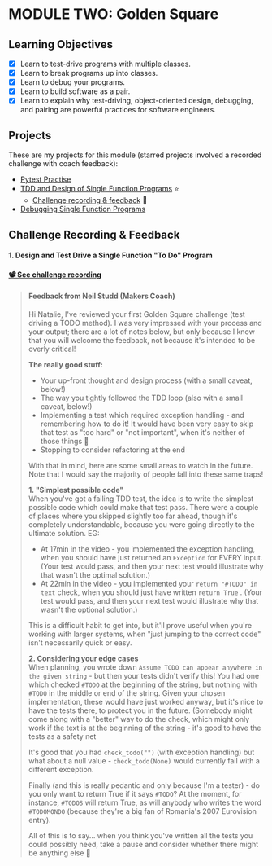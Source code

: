 # MODULE TWO: Golden Square

## Learning Objectives

- [x] Learn to test-drive programs with multiple classes.
- [x] Learn to break programs up into classes.
- [x] Learn to debug your programs.
- [x] Learn to build software as a pair.
- [x] Learn to explain why test-driving, object-oriented design, debugging, and pairing are powerful practices for software engineers.

## Projects

These are my projects for this module (starred projects involved a recorded challenge with coach feedback):
- [Pytest Practise](https://github.com/NatalieJClark/pytest_practice)
- [TDD and Design of Single Function Programs](https://github.com/NatalieJClark/tdd-and-designing-single-function-programs)  ⭐️ 
    - <a href=[#1-design-and-test-drive-a-single-function-to-do-program)>Challenge recording & feedback</a> 👀
- [Debugging Single Function Programs](https://github.com/NatalieJClark/debugging-single-function-programs)

## Challenge Recording & Feedback

#### 1. Design and Test Drive a Single Function "To Do" Program

#### [📽️ See challenge recording](https://drive.google.com/drive/folders/1kB9lD91LWhyiBVawerLoZQ2PWkOe9YA9)

> #### Feedback from Neil Studd (Makers Coach)
> Hi Natalie, I've reviewed your first Golden Square challenge (test driving a TODO method). I was very impressed with your process and your output; there are a lot of notes below, but only because I know that you will welcome the feedback, not because it's intended to be overly critical!
>
> **The really good stuff:**  
> - Your up-front thought and design process (with a small caveat, below!)
> - The way you tightly followed the TDD loop (also with a small caveat, below!)
> - Implementing a test which required exception handling - and remembering how to do it! It would have been very easy to skip that test as "too hard" or "not important", when it's neither of those things :slightly_smiling_face:
> - Stopping to consider refactoring at the end  
> 
> With that in mind, here are some small areas to watch in the future. Note that I would say the majority of people fall into these same traps!
>
> **1. "Simplest possible code"**  
> When you've got a failing TDD test, the idea is to write the simplest possible code which could make that test pass. There were a couple of places where you skipped slightly too far ahead, though it's completely understandable, because you were going directly to the ultimate solution. EG:
> - At 17min in the video - you implemented the exception handling, when you should have just returned an `Exception` for EVERY input. (Your test would pass, and then your next test would illustrate why that wasn't the optimal solution.)
> - At 22min in the video - you implemented your `return "#TODO" in text` check, when you should just have written `return True` . (Your test would pass, and then your next test would illustrate why that wasn't the optional solution.)
> 
> This is a difficult habit to get into, but it'll prove useful when you're working with larger systems, when "just jumping to the correct code" isn't necessarily quick or easy.
>
> **2. Considering your edge cases**  
> When planning, you wrote down `Assume TODO can appear anywhere in the given string` - but then your tests didn't verify this! You had one which checked `#TODO` at the beginning of the string, but nothing with `#TODO` in the middle or end of the string. Given your chosen implementation, these would have just worked anyway, but it's nice to have the tests there, to protect you in the future. (Somebody might come along with a "better" way to do the check, which might only work if the text is at the beginning of the string - it's good to have the tests as a safety net  
>
> It's good that you had `check_todo("")` (with exception handling) but what about a null value - `check_todo(None)` would currently fail with a different exception.  
>
> Finally (and this is really pedantic and only because I'm a tester) - do you only want to return True if it says `#TODO`? At the moment, for instance, `#TODOS` will return True, as will anybody who writes the word `#TODOMONDO` (because they're a big fan of Romania's 2007 Eurovision entry).  
>
> All of this is to say... when you think you've written all the tests you could possibly need, take a pause and consider whether there might be anything else :slightly_smiling_face:  

